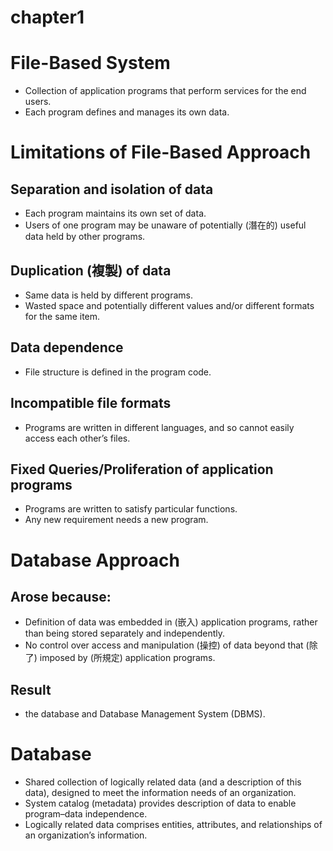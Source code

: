 # chapter1
# File-Based System
* Collection of application programs that perform services for the end users.
* Each program defines and manages its own data.

# Limitations of File-Based Approach
## Separation and isolation of data
* Each program maintains its own set of data.
* Users of one program may be unaware of potentially (潛在的) useful data held by other programs.
## Duplication (複製) of data
* Same data is held by different programs.
* Wasted space and potentially different values and/or different formats for the same item.
## Data dependence
* File structure is defined in the program code.
## Incompatible file formats
* Programs are written in different languages, and so cannot easily access each other’s files.
## Fixed Queries/Proliferation of application programs
* Programs are written to satisfy particular functions.
* Any new requirement needs a new program.

# Database Approach
## Arose because:
* Definition of data was embedded in (嵌入) application programs, rather than being stored separately and independently.
* No control over access and manipulation (操控) of data beyond that (除了) imposed by (所規定) application programs.
## Result
* the database and Database Management System (DBMS).

# Database
* Shared collection of logically related data (and a description of this data), designed to meet the information needs of an organization.
* System catalog (metadata) provides description of data to enable program–data independence.
* Logically related data comprises entities, attributes, and relationships of an organization’s information.